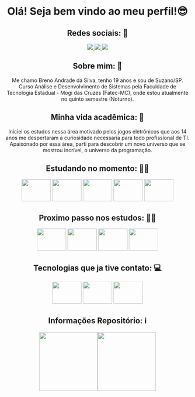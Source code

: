 <div align = "center">
  <h1 align = "center"> Olá! Seja bem vindo ao meu perfil!😎 </h1>
  <h2> Redes sociais: 📸</h2>
  <a href="">
    <img src="https://img.shields.io/badge/linkedin-%230077B5.svg?style=for-the-badge&logo=linkedin&logoColor=white" target="_blank">
  </a>
  <a href="https://www.instagram.com/bre_nou">
    <img src="https://img.shields.io/badge/Instagram-E4405F?style=for-the-badge&logo=instagram&logoColor=white">
  </a>
  <a href="https://github.com/Breno-Andrade">
    <img src="https://img.shields.io/badge/GitHub-100000?style=for-the-badge&logo=github&logoColor=white" target="_blank">
  </a>
</div>

<div align = "center">
  <h2>Sobre mim: 🤖</h2>
  <p>Me chamo Breno Andrade da Silva, tenho 19 anos e sou de Suzano/SP. Curso Análise e Desenvolvimento de Sistemas pela Faculdade de Tecnologia Estadual - Mogi das Cruzes   (Fatec-MC), onde estou atualmente no quinto semestre (Noturno).</p>
</div>

<div align = "center">
  <h2>Minha vida acadêmica: 📒</h2>
  <p> Iniciei os estudos nessa área motivado pelos jogos eletrônicos que aos 14 anos me despertaram a curiosidade necessaria para todo profissional de TI. Apaixonado por essa área, parti para descobrir um novo universo que se mostrou incrível, o universo da programação.</p>
</div>

<div align = "center">
  <h2>Estudando no momento: 👨‍💻</h2>
  <img height="60" width="80" src="https://cdn.jsdelivr.net/gh/devicons/devicon/icons/html5/html5-original.svg" />
  <img height="60" width="80" src="https://cdn.jsdelivr.net/gh/devicons/devicon/icons/css3/css3-original.svg" />     
  <img height="60" width="80" src="https://cdn.jsdelivr.net/gh/devicons/devicon/icons/javascript/javascript-original.svg" />
  <img height="60" width="80" src="https://cdn.jsdelivr.net/gh/devicons/devicon/icons/git/git-original.svg" />
  <img height="60" width="80" src="https://cdn.jsdelivr.net/gh/devicons/devicon/icons/github/github-original.svg" />
</div>

<div align = "center">
  <h2>Proximo passo nos estudos: 🚶‍♂️</h2>
  <img height="60" width="80" src="https://cdn.jsdelivr.net/gh/devicons/devicon/icons/tailwindcss/tailwindcss-plain.svg" />  
  <img height="60" width="80" src="https://cdn.jsdelivr.net/gh/devicons/devicon/icons/bootstrap/bootstrap-original.svg" />
  <img height="60" width="80" src="https://cdn.jsdelivr.net/gh/devicons/devicon/icons/react/react-original.svg" />
  <img height="60" width="80" src="https://cdn.jsdelivr.net/gh/devicons/devicon/icons/typescript/typescript-original.svg" />
</div>

<div align = "center">
  <h2> Tecnologias que ja tive contato: 💻</h2>
  <img height = "60" width = "80" src="https://cdn.jsdelivr.net/gh/devicons/devicon/icons/java/java-original.svg" />
  <img height = "60" width = "80" src="https://cdn.jsdelivr.net/gh/devicons/devicon/icons/spring/spring-original.svg" />
  <img height = "60" width = "80" src="https://cdn.jsdelivr.net/gh/devicons/devicon/icons/postgresql/postgresql-original.svg" />
</div>

<div align = "center">
  <h2>Informações Repositório: ℹ</h2>
  <a href="https://github.com/Breno-Andrade">
  <img height = "160em" src="https://github-readme-stats.vercel.app/api?username=Breno-Andrade&show_icons=true&theme=dark&include_all_commits=true&count_private=true"/><img height = "160em"	src="https://github-readme-stats.vercel.app/api/top-langs/?username=Breno-Andrade&layout=compact&theme=dark"/>
</div>
